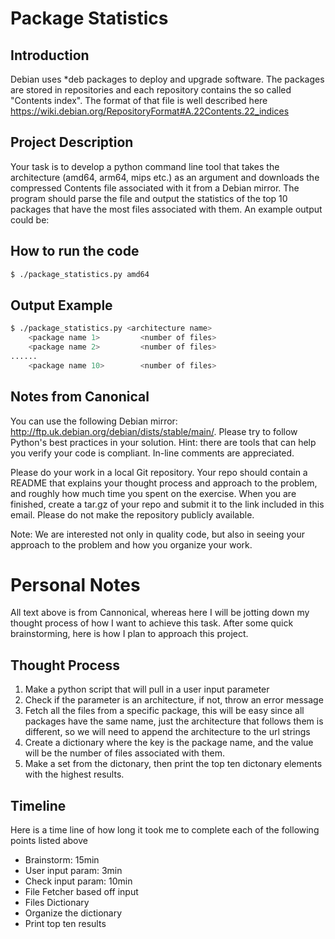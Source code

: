 # Package Statistics
## Introduction
Debian uses *deb packages to deploy and upgrade software. The packages are stored in repositories and each repository contains the so called "Contents index". The format of that file is well described here https://wiki.debian.org/RepositoryFormat#A.22Contents.22_indices

## Project Description
Your task is to develop a python command line tool that takes the architecture (amd64, arm64, mips etc.) as an argument and downloads the compressed Contents file associated with it from a Debian mirror. The program should parse the file and output the statistics of the top 10 packages that have the most files associated with them. An example output could be:

 
## How to run the code
```bash
$ ./package_statistics.py amd64
```
 
## Output Example
```bash
$ ./package_statistics.py <architecture name> 
    <package name 1>         <number of files>
    <package name 2>         <number of files>
......
    <package name 10>        <number of files>
```
 
## Notes from Canonical
You can use the following Debian mirror: http://ftp.uk.debian.org/debian/dists/stable/main/. Please try to follow Python's best practices in your solution. Hint: there are tools that can help you verify your code is compliant. In-line comments are appreciated.

Please do your work in a local Git repository. Your repo should contain a README that explains your thought process and approach to the problem, and roughly how much time you spent on the exercise. When you are finished, create a tar.gz of your repo and submit it to the link included in this email. Please do not make the repository publicly available.

Note: We are interested not only in quality code, but also in seeing your approach to the problem and how you organize your work.

# Personal Notes
All text above is from Cannonical, whereas here I will be jotting down my thought process of how I want to achieve this task. After some quick brainstorming, here is how I plan to approach this project.

## Thought Process
1. Make a python script that will pull in a user input parameter
2. Check if the parameter is an architecture, if not, throw an error message
3. Fetch all the files from a specific package, this will be easy since all packages have the same name, just the architecture that follows them is different, so we will need to append the architecture to the url strings
4. Create a dictionary where the key is the package name, and the value will be the number of files associated with them. 
5. Make a set from the dictonary, then print the top ten dictonary elements with the highest results. 

## Timeline
Here is a time line of how long it took me to complete each of the following points listed above
- Brainstorm: 15min
- User input param: 3min
- Check input param: 10min
- File Fetcher based off input
- Files Dictionary 
- Organize the dictionary 
- Print top ten results 


